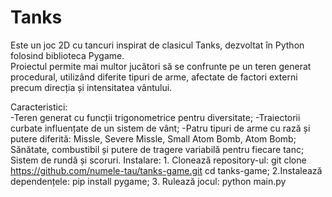 # Tanks
Este un joc 2D cu tancuri inspirat de clasicul Tanks, dezvoltat în Python folosind biblioteca Pygame.                                                                                                         
Proiectul permite mai multor jucători să se confrunte pe un teren generat procedural, utilizând diferite tipuri de arme, afectate de factori externi precum direcția și intensitatea vântului.
                                                                                                                                                                                                
Caracteristici:	                                                                                                                                                                                               
    -Teren generat cu funcții trigonometrice pentru diversitate;
    -Traiectorii curbate influențate de un sistem de vânt;
    -Patru tipuri de arme cu rază și putere diferită:
        Missle,
        Severe Missle,
        Small Atom Bomb,
        Atom Bomb; 
    Sănătate, combustibil și putere de tragere variabilă pentru fiecare tanc;
    Sistem de rundă și scoruri. 
Instalare: 
    1. Clonează repository-ul: git clone https://github.com/numele-tau/tanks-game.git
                                cd tanks-game; 
    2.Instalează dependențele: pip install pygame; 3. Rulează jocul: python main.py



